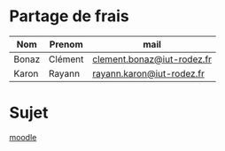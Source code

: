 # Partage de frais

| Nom | Prenom | mail |
|---|---|---|
|Bonaz|Clément|clement.bonaz@iut-rodez.fr|
|Karon|Rayann|rayann.karon@iut-rodez.fr|

# Sujet
<a target="_blank" href="https://cours22-23.ut-capitole.fr/pluginfile.php/1365525/mod_resource/content/1/appli%20partage%20frais%202023.pdf">moodle</a>
